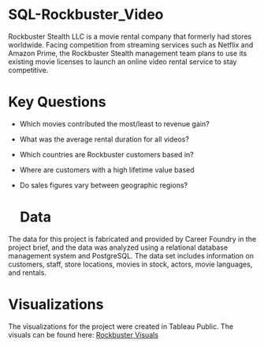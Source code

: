 # SQL-Rockbuster_Video

Rockbuster Stealth LLC is a movie rental company that formerly had stores worldwide. Facing competition from streaming services such as Netflix and Amazon Prime, the Rockbuster Stealth management team plans to use its existing movie licenses to launch an online video rental service to stay competitive.

# Key Questions
- Which movies contributed the most/least to revenue gain?
- What was the average rental duration for all videos?
- Which countries are Rockbuster customers based in?
- Where are customers with a high lifetime value based
- Do sales figures vary between geographic regions?

  # Data

 The data for this project is fabricated and provided by Career Foundry in the project brief, and the data was analyzed using a relational database management system and PostgreSQL. The data set includes information on customers, staff, store locations, movies in stock, actors, movie languages, and rentals. 

# Visualizations

The visualizations for the project were created in Tableau Public. The visuals can be found here: [Rockbuster Visuals](https://public.tableau.com/app/profile/dequwaun.barriento/viz/Exercise3_10_17023093388780/Story1)
